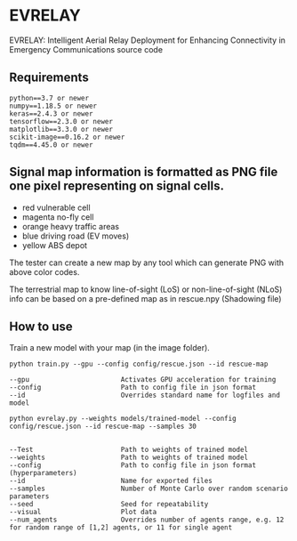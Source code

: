 # EVRELAY
EVRELAY: Intelligent Aerial Relay Deployment for Enhancing Connectivity in Emergency Communications source code



## Requirements

```
python==3.7 or newer
numpy==1.18.5 or newer
keras==2.4.3 or newer
tensorflow==2.3.0 or newer
matplotlib==3.3.0 or newer
scikit-image==0.16.2 or newer
tqdm==4.45.0 or newer
```

## Signal map information is formatted as PNG file one pixel representing on signal cells. 

* red vulnerable cell 
* magenta no-fly cell
* orange heavy traffic areas
* blue	driving road (EV moves)
* yellow ABS depot

The tester can create a new map by any tool which can generate PNG with above color codes.

The terrestrial map to know line-of-sight (LoS) or non-line-of-sight (NLoS) info can be based on a pre-defined map as in rescue.npy (Shadowing file)



## How to use

Train a new model with your map (in the image folder).

```
python train.py --gpu --config config/rescue.json --id rescue-map

--gpu                       Activates GPU acceleration for training
--config                    Path to config file in json format
--id                        Overrides standard name for logfiles and model
```

```
python evrelay.py --weights models/trained-model --config config/rescue.json --id rescue-map --samples 30


--Test                      Path to weights of trained model
--weights                   Path to weights of trained model
--config                    Path to config file in json format (hyperparameters)
--id                        Name for exported files
--samples                   Number of Monte Carlo over random scenario parameters
--seed                      Seed for repeatability
--visual                    Plot data
--num_agents                Overrides number of agents range, e.g. 12 for random range of [1,2] agents, or 11 for single agent
```

